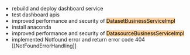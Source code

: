 - rebuild and deploy dashboard service 
- test dashboard apis
- improved performance and security of  <mark style="background: #FFB86CA6;">DatasetBusinessServiceImpl</mark>
- install anaconda
- improved performance and security of <mark style="background: #FFB86CA6;">DatasourceBusinessServiceImpl</mark>
- implemented Notfound error and return error code 404 [[NotFoundErrorHandling]] 
